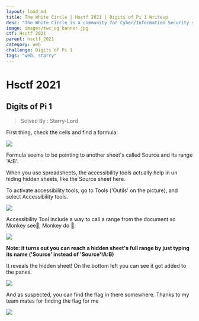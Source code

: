 ```yaml
---
layout: load_md
title: The White Circle | Hsctf 2021 | Digits of Pi 1 Writeup
desc: "The White Circle is a community for Cyber/Information Security students, enthusiasts and professionals. You can discuss anything related to Security, share your knowledge with others, get help when you need it and proceed further in your journey with amazing people from all over the world."
image: images/twc_og_banner.jpg
ctf: Hsctf 2021
parent: hsctf_2021
category: web
challenge: Digits of Pi 1
tags: "web, starry"
---
```


<h1 class="heading card-title white-text">Hsctf 2021</h1>

## Digits of Pi 1
> Solved By : Starry-Lord

First thing, check the cells and find a formula. 

![](https://i.imgur.com/MT1NzjD.png)

Formula seems to be pointing to another sheet's called Source and its range 'A:B'. 

When you use spreadsheets, the accessibility tools actually help in un hiding hidden sheets, like the Source sheet here. 

To activate accessibility tools, go to Tools ('Outils' on the picture), and select Accessibility tools. 

![](https://i.imgur.com/2Rx5UPs.png)

Accessibility Tool include a way to call a range from the document so Monkey see🐒, Monkey do 🐒:

![](https://i.imgur.com/vlt5BiM.png)

**Note: it turns out you can reach a hidden sheet's full range by just typing its name ('Source' instead of 'Source'!A:B)**

It reveals the hidden sheet! On the bottom left you can see it got added to the panes. 

![](https://i.imgur.com/DJVGo4h.png)

And as suspected, you can find the flag in there somewhere. Thanks to my team mates for finding the flag for me

![](https://i.imgur.com/7ncbEkI.png)